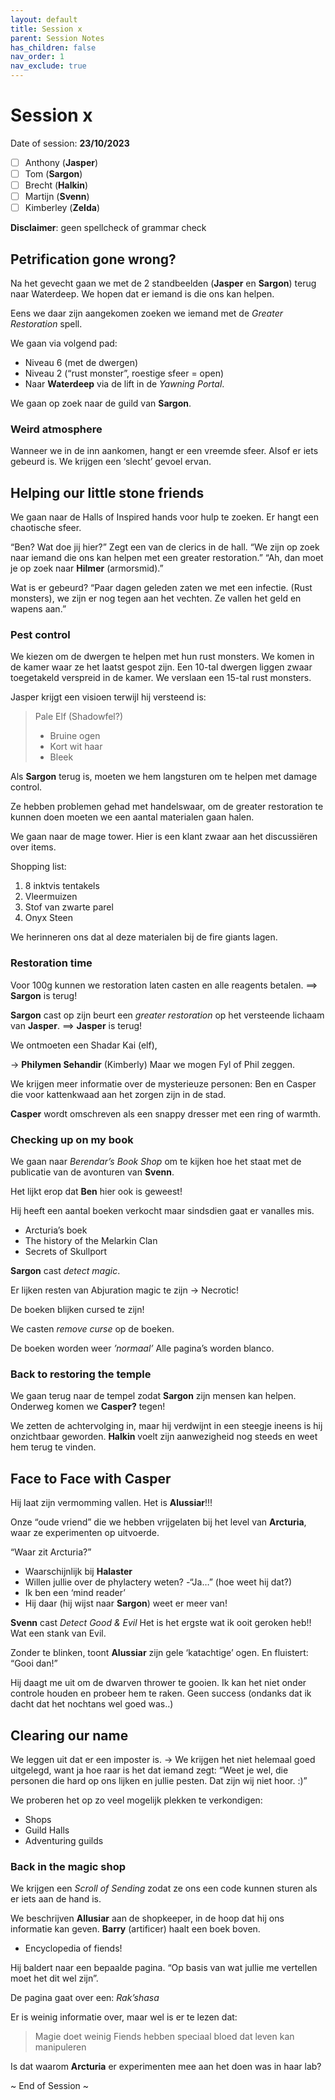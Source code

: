 ```yaml
---
layout: default
title: Session x
parent: Session Notes
has_children: false
nav_order: 1
nav_exclude: true
---
```

# Session x
Date of session: **23/10/2023**

- [ ] Anthony (**Jasper**)
- [ ] Tom (**Sargon**)
- [ ] Brecht (**Halkin**)
- [ ] Martijn (**Svenn**)
- [ ] Kimberley (**Zelda**)

**Disclaimer**: geen spellcheck of grammar check
## Petrification gone wrong?
Na het gevecht gaan we met de 2 standbeelden (**Jasper** en **Sargon**) terug naar Waterdeep.
We hopen dat er iemand is die ons kan helpen.

Eens we daar zijn aangekomen zoeken we iemand met de *Greater Restoration* spell.

We gaan via volgend pad:
- Niveau 6 (met de dwergen)
- Niveau 2 (“rust monster”, roestige sfeer = open)
- Naar **Waterdeep** via de lift in de *Yawning Portal*.

We gaan op zoek naar de guild van **Sargon**.

### Weird atmosphere

Wanneer we in de inn aankomen, hangt er een vreemde sfeer. Alsof er iets gebeurd is. We krijgen een ‘slecht’ gevoel ervan.

## Helping our little stone friends

We gaan naar de Halls of Inspired hands voor hulp te zoeken.
Er hangt een chaotische sfeer.

“Ben? Wat doe jij hier?” Zegt een van de clerics in de hall.
“We zijn op zoek naar iemand die ons kan helpen met een greater restoration.”
“Ah, dan moet je op zoek naar **Hilmer** (armorsmid).”

Wat is er gebeurd?
“Paar dagen geleden zaten we met een infectie. (Rust monsters), we zijn er nog tegen aan het vechten. Ze vallen het geld en wapens aan.”

### Pest control
We kiezen om de dwergen te helpen met hun rust monsters. We komen in de kamer waar ze het laatst gespot zijn. Een 10-tal dwergen liggen zwaar toegetakeld verspreid in de kamer. We verslaan een 15-tal rust monsters.

Jasper krijgt een visioen terwijl hij versteend is:
> Pale Elf (Shadowfel?)
> - Bruine ogen
> - Kort wit haar
> - Bleek

Als **Sargon** terug is, moeten we hem langsturen om te helpen met damage control.

Ze hebben problemen gehad met handelswaar, om de greater restoration te kunnen doen moeten we een aantal materialen gaan halen.

We gaan naar de mage tower. Hier is een klant zwaar aan het discussiëren over items.

Shopping list:
1. 8 inktvis tentakels
2. Vleermuizen
3. Stof van zwarte parel
4. Onyx Steen

We herinneren ons dat al deze materialen bij de fire giants lagen.

### Restoration time
Voor 100g kunnen we restoration laten casten en alle reagents betalen.
==> **Sargon** is terug!

**Sargon** cast op zijn beurt een *greater restoration* op het versteende lichaam van **Jasper**.
==> **Jasper** is terug!

We ontmoeten een Shadar Kai (elf),

-> **Philymen Sehandir** (Kimberly)
Maar we mogen Fyl of Phil zeggen.

We krijgen meer informatie over de mysterieuze personen: Ben en Casper die voor kattenkwaad aan het zorgen zijn in de stad.

**Casper** wordt omschreven als een snappy dresser met een ring of warmth.

### Checking up on my book

We gaan naar *Berendar’s Book Shop* om te kijken hoe het staat met de publicatie van de avonturen van **Svenn**.

Het lijkt erop dat **Ben** hier ook is geweest!

Hij heeft een aantal boeken verkocht maar sindsdien gaat er vanalles mis.

- Arcturia’s boek
- The history of the Melarkin Clan
- Secrets of Skullport

**Sargon** cast *detect magic*.

Er lijken resten van Abjuration magic te zijn -> Necrotic!

De boeken blijken cursed te zijn!

We casten *remove curse* op de boeken.

De boeken worden weer *’normaal’*
Alle pagina’s worden blanco.

### Back to restoring the temple

We gaan terug naar de tempel zodat **Sargon** zijn mensen kan helpen.
Onderweg komen we **Casper?** tegen!

We zetten de achtervolging in, maar hij verdwijnt in een steegje ineens is hij onzichtbaar geworden.
**Halkin** voelt zijn aanwezigheid nog steeds en weet hem terug te vinden.

## Face to Face with Casper

Hij laat zijn vermomming vallen.
Het is **Alussiar**!!!

Onze “oude vriend” die we hebben vrijgelaten bij het level van **Arcturia**, waar ze experimenten op uitvoerde.

“Waar zit Arcturia?”
- Waarschijnlijk bij **Halaster**
- Willen jullie over de phylactery weten?
-“Ja…” (hoe weet hij dat?)
- Ik ben een ‘mind reader’
- Hij daar (hij wijst naar **Sargon**) weet er meer van!

**Svenn** cast *Detect Good & Evil*
	Het is het ergste wat ik ooit geroken heb!! Wat een stank van Evil.

Zonder te blinken, toont **Alussiar** zijn gele ‘katachtige’ ogen. En fluistert: “Gooi dan!”

Hij daagt me uit om de dwarven thrower te gooien. Ik kan het niet onder controle houden en probeer hem te raken. Geen success (ondanks dat ik dacht dat het nochtans wel goed was..)

## Clearing our name

We leggen uit dat er een imposter is.
-> We krijgen het niet helemaal goed uitgelegd, want ja hoe raar is het dat iemand zegt: “Weet je wel, die personen die hard op ons lijken en jullie pesten. Dat zijn wij niet hoor. :)”

We proberen het op zo veel mogelijk plekken te verkondigen:
- Shops
- Guild Halls
- Adventuring guilds

### Back in the magic shop

We krijgen een *Scroll of Sending* zodat ze ons een code kunnen sturen als er iets aan de hand is.

We beschrijven **Allusiar** aan de shopkeeper, in de hoop dat hij ons informatie kan geven.
**Barry** (artificer) haalt een boek boven.

- Encyclopedia of fiends!

Hij baldert naar een bepaalde pagina.
“Op basis van wat jullie me vertellen moet het dit wel zijn”.

De pagina gaat over een: *Rak’shasa*

Er is weinig informatie over, maar wel is er te lezen dat:

> Magie doet weinig
> Fiends hebben speciaal bloed dat leven kan manipuleren

Is dat waarom **Arcturia** er experimenten mee aan het doen was in haar lab?

~ End of Session ~


